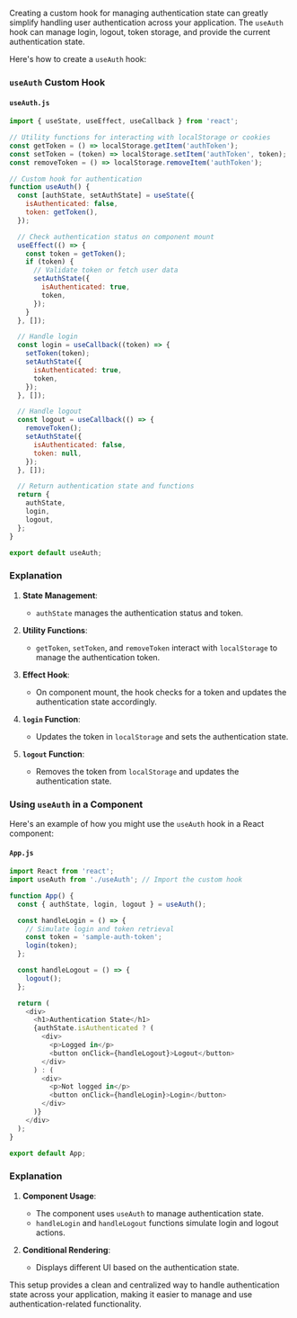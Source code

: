 Creating a custom hook for managing authentication state can greatly simplify handling user authentication across your application. The `useAuth` hook can manage login, logout, token storage, and provide the current authentication state.

Here's how to create a `useAuth` hook:

### `useAuth` Custom Hook

#### `useAuth.js`

```javascript
import { useState, useEffect, useCallback } from 'react';

// Utility functions for interacting with localStorage or cookies
const getToken = () => localStorage.getItem('authToken');
const setToken = (token) => localStorage.setItem('authToken', token);
const removeToken = () => localStorage.removeItem('authToken');

// Custom hook for authentication
function useAuth() {
  const [authState, setAuthState] = useState({
    isAuthenticated: false,
    token: getToken(),
  });

  // Check authentication status on component mount
  useEffect(() => {
    const token = getToken();
    if (token) {
      // Validate token or fetch user data
      setAuthState({
        isAuthenticated: true,
        token,
      });
    }
  }, []);

  // Handle login
  const login = useCallback((token) => {
    setToken(token);
    setAuthState({
      isAuthenticated: true,
      token,
    });
  }, []);

  // Handle logout
  const logout = useCallback(() => {
    removeToken();
    setAuthState({
      isAuthenticated: false,
      token: null,
    });
  }, []);

  // Return authentication state and functions
  return {
    authState,
    login,
    logout,
  };
}

export default useAuth;
```

### Explanation

1. **State Management**:
   - `authState` manages the authentication status and token.

2. **Utility Functions**:
   - `getToken`, `setToken`, and `removeToken` interact with `localStorage` to manage the authentication token.

3. **Effect Hook**:
   - On component mount, the hook checks for a token and updates the authentication state accordingly.

4. **`login` Function**:
   - Updates the token in `localStorage` and sets the authentication state.

5. **`logout` Function**:
   - Removes the token from `localStorage` and updates the authentication state.

### Using `useAuth` in a Component

Here's an example of how you might use the `useAuth` hook in a React component:

#### `App.js`

```javascript
import React from 'react';
import useAuth from './useAuth'; // Import the custom hook

function App() {
  const { authState, login, logout } = useAuth();

  const handleLogin = () => {
    // Simulate login and token retrieval
    const token = 'sample-auth-token';
    login(token);
  };

  const handleLogout = () => {
    logout();
  };

  return (
    <div>
      <h1>Authentication State</h1>
      {authState.isAuthenticated ? (
        <div>
          <p>Logged in</p>
          <button onClick={handleLogout}>Logout</button>
        </div>
      ) : (
        <div>
          <p>Not logged in</p>
          <button onClick={handleLogin}>Login</button>
        </div>
      )}
    </div>
  );
}

export default App;
```

### Explanation

1. **Component Usage**:
   - The component uses `useAuth` to manage authentication state.
   - `handleLogin` and `handleLogout` functions simulate login and logout actions.

2. **Conditional Rendering**:
   - Displays different UI based on the authentication state.

This setup provides a clean and centralized way to handle authentication state across your application, making it easier to manage and use authentication-related functionality.